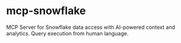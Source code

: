 # mcp-snowflake
MCP Server for Snowflake data access with AI-powered context and analytics. Query execution from human language.

